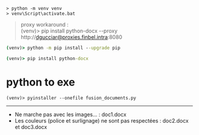 `> python -m venv venv`  
`> venv\Script\activate.bat`   


> proxy workaround :  
(venv)> pip install python-docx --proxy http://dgucciar@proxies.finbel.intra:8080

```cmd
(venv)> python -m pip install --upgrade pip

(venv)> pip install python-docx
```

# python to exe
`(venv)> pyinstaller --onefile fusion_documents.py`

---

- Ne marche pas avec les images... : doc1.docx  
- Les couleurs (police et surlignage) ne sont pas respectées : doc2.docx et doc3.docx  


